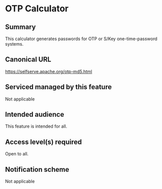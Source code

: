 # OTP Calculator

## Summary
This calculator generates passwords for OTP or S/Key one-time-password systems.

## Canonical URL
https://selfserve.apache.org/otp-md5.html

## Serviced managed by this feature
Not applicable

## Intended audience
This feature is intended for all.

## Access level(s) required
Open to all.

## Notification scheme
Not applicable
